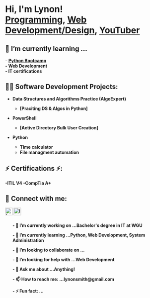<h1>Hi, I'm Lynon! <br/><a href="">Programming</a>, <a href="">Web Development/Design</a>, <a href="">YouTuber</a></h1>

<h2> 🌱 I’m currently learning ... </h2>
- <b><a href="https://wgu.udemy.com/course/100-days-of-code/learn/lecture/19279090#overview">Python Bootcamp</a><br>
- <b>Web Development</br>
- <b> IT certifications
  
<h2>👨‍💻 Software Development Projects:</h2>

- <b>Data Structures and Algorithms Practice (AlgoExpert)</b>
  - [Praciting DS & Algos in Python]
  
- <b>PowerShell</b>
  - [Active Directory Bulk User Creation]
  
- <b>Python</b>
  - Time calculator 
  - File managment automation
  
<h2> ⚡ Certifications ⚡: </h2>
-ITIL V4
-CompTia A+
  

<h2> 🤳 Connect with me:</h2>

[<img align="left" alt="Lynonsmith | LinkedIn" width="24px" src="https://cdn.jsdelivr.net/npm/simple-icons@v3/icons/linkedin.svg" />][linkedin]
  
[linkedin]: https://www.linkedin.com/in/lynon-smith/

[<img align="left" alt="lynonsmith | Website" width="24px" src="https://s3.amazonaws.com/lynonsmith.com/images/backgrounds/ProfilePic.jpg" />][Website]

[Website]: http://lynonsmith.com

  

<br>
  </br>
  <ul>- 🔭 I’m currently working on ...Bachelor's degree in IT at WGU</ul>
  <ul>- 🌱 I’m currently learning ...Python, Web Development, System Administration</ul>
  <ul>- 👯 I’m looking to collaborate on ...</ul>
  <ul>- 🤔 I’m looking for help with ...Web Development</ul>
  <ul>- 💬 Ask me about ...Anything!</ul>
  <ul>- 📫 How to reach me: ...lynonsmith@gmail.com</ul>
  <ul>- ⚡ Fun fact: ...</ul>



